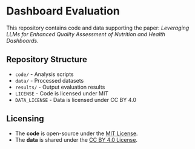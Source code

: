 # Dashboard Evaluation
This repository contains code and data supporting the paper: *Leveraging LLMs for Enhanced Quality Assessment of Nutrition and Health Dashboards*.

## Repository Structure
- `code/` - Analysis scripts
- `data/` - Processed datasets
- `results/` - Output evaluation results
- `LICENSE` - Code is licensed under MIT
- `DATA_LICENSE` - Data is licensed under CC BY 4.0

## Licensing
- The **code** is open-source under the [MIT License](LICENSE).
- The **data** is shared under the [CC BY 4.0 License](DATA_LICENSE).
